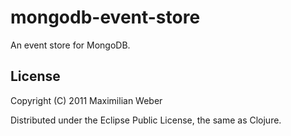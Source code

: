# mongodb-event-store

An event store for MongoDB.

## License

Copyright (C) 2011 Maximilian Weber

Distributed under the Eclipse Public License, the same as Clojure.
